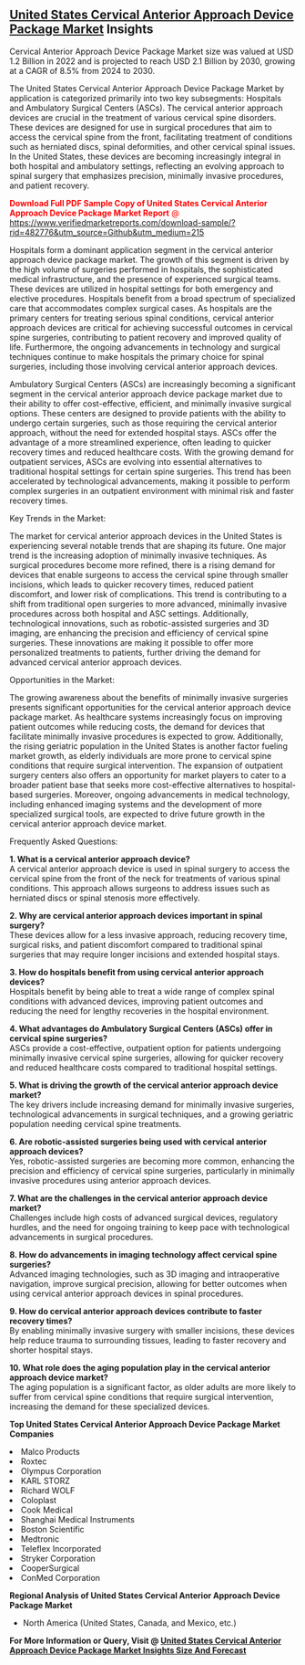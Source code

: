 <h2><a href="https://www.verifiedmarketreports.com/download-sample/?rid=482776&amp;utm_source=Github&amp;utm_medium=215" target="_blank">United States Cervical Anterior Approach Device Package Market</a> Insights</h2><p>Cervical Anterior Approach Device Package Market size was valued at USD 1.2 Billion in 2022 and is projected to reach USD 2.1 Billion by 2030, growing at a CAGR of 8.5% from 2024 to 2030.</p><p><p>The United States Cervical Anterior Approach Device Package Market by application is categorized primarily into two key subsegments: Hospitals and Ambulatory Surgical Centers (ASCs). The cervical anterior approach devices are crucial in the treatment of various cervical spine disorders. These devices are designed for use in surgical procedures that aim to access the cervical spine from the front, facilitating treatment of conditions such as herniated discs, spinal deformities, and other cervical spinal issues. In the United States, these devices are becoming increasingly integral in both hospital and ambulatory settings, reflecting an evolving approach to spinal surgery that emphasizes precision, minimally invasive procedures, and patient recovery.</p><p><p><span class=""><span style="color: #ff0000;"><strong>Download Full PDF Sample Copy of United States Cervical Anterior Approach Device Package Market Report</strong> @ </span><a href="https://www.verifiedmarketreports.com/download-sample/?rid=482776&amp;utm_source=Github&amp;utm_medium=215" target="_blank">https://www.verifiedmarketreports.com/download-sample/?rid=482776&amp;utm_source=Github&amp;utm_medium=215</a></span></p></p><p>Hospitals form a dominant application segment in the cervical anterior approach device package market. The growth of this segment is driven by the high volume of surgeries performed in hospitals, the sophisticated medical infrastructure, and the presence of experienced surgical teams. These devices are utilized in hospital settings for both emergency and elective procedures. Hospitals benefit from a broad spectrum of specialized care that accommodates complex surgical cases. As hospitals are the primary centers for treating serious spinal conditions, cervical anterior approach devices are critical for achieving successful outcomes in cervical spine surgeries, contributing to patient recovery and improved quality of life. Furthermore, the ongoing advancements in technology and surgical techniques continue to make hospitals the primary choice for spinal surgeries, including those involving cervical anterior approach devices.</p><p>Ambulatory Surgical Centers (ASCs) are increasingly becoming a significant segment in the cervical anterior approach device package market due to their ability to offer cost-effective, efficient, and minimally invasive surgical options. These centers are designed to provide patients with the ability to undergo certain surgeries, such as those requiring the cervical anterior approach, without the need for extended hospital stays. ASCs offer the advantage of a more streamlined experience, often leading to quicker recovery times and reduced healthcare costs. With the growing demand for outpatient services, ASCs are evolving into essential alternatives to traditional hospital settings for certain spine surgeries. This trend has been accelerated by technological advancements, making it possible to perform complex surgeries in an outpatient environment with minimal risk and faster recovery times.</p><p>Key Trends in the Market:</p><p>The market for cervical anterior approach devices in the United States is experiencing several notable trends that are shaping its future. One major trend is the increasing adoption of minimally invasive techniques. As surgical procedures become more refined, there is a rising demand for devices that enable surgeons to access the cervical spine through smaller incisions, which leads to quicker recovery times, reduced patient discomfort, and lower risk of complications. This trend is contributing to a shift from traditional open surgeries to more advanced, minimally invasive procedures across both hospital and ASC settings. Additionally, technological innovations, such as robotic-assisted surgeries and 3D imaging, are enhancing the precision and efficiency of cervical spine surgeries. These innovations are making it possible to offer more personalized treatments to patients, further driving the demand for advanced cervical anterior approach devices.</p><p>Opportunities in the Market:</p><p>The growing awareness about the benefits of minimally invasive surgeries presents significant opportunities for the cervical anterior approach device package market. As healthcare systems increasingly focus on improving patient outcomes while reducing costs, the demand for devices that facilitate minimally invasive procedures is expected to grow. Additionally, the rising geriatric population in the United States is another factor fueling market growth, as elderly individuals are more prone to cervical spine conditions that require surgical intervention. The expansion of outpatient surgery centers also offers an opportunity for market players to cater to a broader patient base that seeks more cost-effective alternatives to hospital-based surgeries. Moreover, ongoing advancements in medical technology, including enhanced imaging systems and the development of more specialized surgical tools, are expected to drive future growth in the cervical anterior approach device market.</p><p>Frequently Asked Questions:</p><p><b>1. What is a cervical anterior approach device?</b><br>A cervical anterior approach device is used in spinal surgery to access the cervical spine from the front of the neck for treatments of various spinal conditions. This approach allows surgeons to address issues such as herniated discs or spinal stenosis more effectively.</p><p><b>2. Why are cervical anterior approach devices important in spinal surgery?</b><br>These devices allow for a less invasive approach, reducing recovery time, surgical risks, and patient discomfort compared to traditional spinal surgeries that may require longer incisions and extended hospital stays.</p><p><b>3. How do hospitals benefit from using cervical anterior approach devices?</b><br>Hospitals benefit by being able to treat a wide range of complex spinal conditions with advanced devices, improving patient outcomes and reducing the need for lengthy recoveries in the hospital environment.</p><p><b>4. What advantages do Ambulatory Surgical Centers (ASCs) offer in cervical spine surgeries?</b><br>ASCs provide a cost-effective, outpatient option for patients undergoing minimally invasive cervical spine surgeries, allowing for quicker recovery and reduced healthcare costs compared to traditional hospital settings.</p><p><b>5. What is driving the growth of the cervical anterior approach device market?</b><br>The key drivers include increasing demand for minimally invasive surgeries, technological advancements in surgical techniques, and a growing geriatric population needing cervical spine treatments.</p><p><b>6. Are robotic-assisted surgeries being used with cervical anterior approach devices?</b><br>Yes, robotic-assisted surgeries are becoming more common, enhancing the precision and efficiency of cervical spine surgeries, particularly in minimally invasive procedures using anterior approach devices.</p><p><b>7. What are the challenges in the cervical anterior approach device market?</b><br>Challenges include high costs of advanced surgical devices, regulatory hurdles, and the need for ongoing training to keep pace with technological advancements in surgical procedures.</p><p><b>8. How do advancements in imaging technology affect cervical spine surgeries?</b><br>Advanced imaging technologies, such as 3D imaging and intraoperative navigation, improve surgical precision, allowing for better outcomes when using cervical anterior approach devices in spinal procedures.</p><p><b>9. How do cervical anterior approach devices contribute to faster recovery times?</b><br>By enabling minimally invasive surgery with smaller incisions, these devices help reduce trauma to surrounding tissues, leading to faster recovery and shorter hospital stays.</p><p><b>10. What role does the aging population play in the cervical anterior approach device market?</b><br>The aging population is a significant factor, as older adults are more likely to suffer from cervical spine conditions that require surgical intervention, increasing the demand for these specialized devices.</p></p><p><strong>Top United States Cervical Anterior Approach Device Package Market Companies</strong></p><div data-test-id=""><p><li>Malco Products</li><li> Roxtec</li><li> Olympus Corporation</li><li> KARL STORZ</li><li> Richard WOLF</li><li> Coloplast</li><li> Cook Medical</li><li> Shanghai Medical Instruments</li><li> Boston Scientific</li><li> Medtronic</li><li> Teleflex Incorporated</li><li> Stryker Corporation</li><li> CooperSurgical</li><li> ConMed Corporation</li></p><div><strong>Regional Analysis of&nbsp;United States Cervical Anterior Approach Device Package Market</strong></div><ul><li dir="ltr"><p dir="ltr">North America&nbsp;(United States, Canada, and Mexico, etc.)</p></li></ul><p><strong>For More Information or Query, Visit @&nbsp;</strong><strong><a href="https://www.verifiedmarketreports.com/product/cervical-anterior-approach-device-package-market-size-and-forecast/?utm_source=Github&amp;utm_medium=215" target="_blank">United States Cervical Anterior Approach Device Package Market Insights Size And Forecast</a></strong></p></div>
